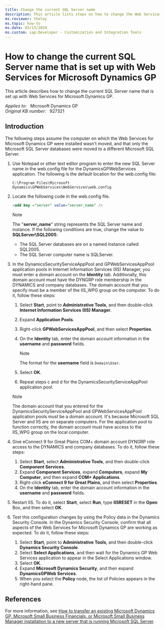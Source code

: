 ```yaml
---
title: Change the current SQL Server name
description: This article lists steps on how to change the Web Services files to the new Microsoft SQL Server name.
ms.reviewer: theley
ms.topic: how-to
ms.date: 03/13/2024
ms.custom: sap:Developer - Customization and Integration Tools
---
```

# How to change the current SQL Server name that is set up with Web Services for Microsoft Dynamics GP

This article describes how to change the current SQL Server name that is set up with Web Services for Microsoft Dynamics GP.

_Applies to:_ &nbsp; Microsoft Dynamics GP  
_Original KB number:_ &nbsp; 927321

## Introduction

The following steps assume the computer on which the Web Services for Microsoft Dynamics GP were installed wasn't moved, and that only the Microsoft SQL Server databases were moved to a different Microsoft SQL Server.

1. Use Notepad or other text editor program to enter the new SQL Server name in the web.config file for the DynamicsGPWebServices application. The following is the default location for the web.config file:  

    `C:\Program Files\Microsoft Dynamics\GPWebServices\WebServices\web.config`

2. Locate the following code in the web.config file.

    ```sql
    <add key ="server" value="server_name" />
    ```

    > [!NOTE]
    > The "**server_name**" string represents the SQL Server name and instance. If the following conditions are true, change the value to **SQLServer\SQL2005**:
    >
    > - The SQL Server databases are on a named instance called SQL2005.
    > - The SQL Server computer name is SQLServer.

3. In the DynamicsSecurityServiceAppPool and GPWebServicesAppPool application pools in Internet Information Services (IIS) Manager, you must enter a domain account on the **Identity** tab. Additionally, this domain account must have the DYNGRP role membership in the DYNAMICS and company databases. The domain account that you specify must be a member of the IIS_WPG group on the computer. To do it, follow these steps:

    1. Select **Start**, point to **Administrative Tools**, and then double-click **Internet Information Services (IIS) Manager**.
    2. Expand **Application Pools**.
    3. Right-click **GPWebServicesAppPool**, and then select **Properties**.
    4. On the **Identity** tab, enter the domain account information in the **username** and **password** fields.

        > [!NOTE]
        > The format for the **username** field is `Domain\User`.

    5. Select **OK**.
    6. Repeat steps c and d for the DynamicsSecurityServiceAppPool application pool.

    > [!NOTE]
    > The domain account that you entered for the DynamicsSecurityServiceAppPool and GPWebServicesAppPool application pools must be a domain account. It's because Microsoft SQL Server and IIS are on separate computers. For the application pool to function correctly, the domain account must have access to the IIS_WPG group on the local computer.

4. Give eConnect 9 for Great Plains COM+ domain account DYNGRP role access to the DYNAMICS and company databases. To do it, follow these steps:
    1. Select **Start**, select **Administrative Tools**, and then double-click **Component Services**.
    2. Expand **Component Services**, expand **Computers**, expand **My Computer**, and then expand **COM+ Applications**.
    3. Right-click **eConnect 9 for Great Plains**, and then select **Properties**.
    4. On the **Identity** tab, enter the domain account information in the **username** and **password** fields.

5. Restart IIS. To do it, select **Start**, select **Run**, type **IISRESET** in the **Open** Box, and then select **OK**.

6. Test this configuration changes by using the Policy data in the Dynamics Security Console. In the Dynamics Security Console, confirm that all aspects of the Web Services for Microsoft Dynamics GP are working as expected. To do it, follow these steps:
    1. Select **Start**, point to **Administrative Tools**, and then double-click **Dynamics Security Console**.
    2. Select **Select Applications**, and then wait for the Dynamics GP Web Services application to appear in the Select Applications window.
    3. Select **OK**.
    4. Expand **Microsoft Dynamics Security**, and then expand **DynamicsGPWeb Services**.
    5. When you select the **Policy** node, the list of Policies appears in the right-hand pane.

## References

For more information, see [How to transfer an existing Microsoft Dynamics GP, Microsoft Small Business Financials, or Microsoft Small Business Manager installation to a new server that is running Microsoft SQL Server](https://support.microsoft.com/help/878449).
